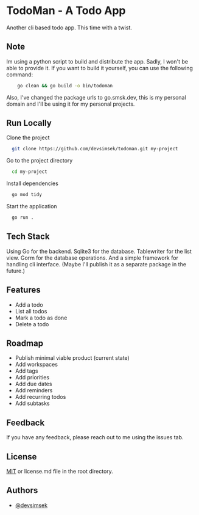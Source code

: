 # TodoMan - A Todo App

Another cli based todo app. This time with a twist.

## Note

Im using a python script to build and distribute the app. Sadly, I won't be able to provide it.
If you want to build it yourself, you can use the following command:

```bash
    go clean && go build -o bin/todoman
```

Also, I've changed the package urls to go.smsk.dev, this is my personal domain and I'll be using it for my personal projects.

## Run Locally

Clone the project

```bash
  git clone https://github.com/devsimsek/todoman.git my-project
```

Go to the project directory

```bash
  cd my-project
```

Install dependencies

```bash
  go mod tidy
```

Start the application

```bash
  go run .
```

## Tech Stack

Using Go for the backend.
Sqlite3 for the database.
Tablewriter for the list view.
Gorm for the database operations.
And a simple framework for handling cli interface. (Maybe I'll publish it as a separate package in the future.)

## Features

- Add a todo
- List all todos
- Mark a todo as done
- Delete a todo

## Roadmap

- Publish minimal viable product (current state)
- Add workspaces
- Add tags
- Add priorities
- Add due dates
- Add reminders
- Add recurring todos
- Add subtasks

## Feedback

If you have any feedback, please reach out to me using the issues tab.

## License

[MIT](https://devsimsek.mit-license.org/)
or
license.md file in the root directory.

## Authors

- [@devsimsek](https://github.com/devsimsek)
